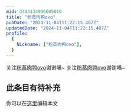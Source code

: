 ```yaml
---
mid: 3493134996605010
title: "粉蒸肉鸭ovo"
pubDate: "2024-11-04T11:22:15.407Z"
updatedDate: "2024-11-04T11:22:15.407Z"
profile:
  {
    Nickname: ["粉蒸肉鸭ovo"],
  }
---
```


关注[粉蒸肉鸭ovo](https://space.bilibili.com/3493134996605010)谢谢喵~ 关注[粉蒸肉鸭ovo](https://space.bilibili.com/3493134996605010)谢谢喵~

## 此条目有待补充
你可以在[这里](https://github.com/Yuhanawa/VTuber.ICU-Content/edit/master/v/粉蒸肉鸭ovo/index.md)编辑本文
